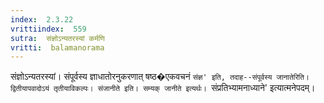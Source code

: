 ```yaml
---
index:  2.3.22
vrittiindex:  559
sutra:  संज्ञोऽन्यतरस्यां कर्मणि
vritti:  balamanorama 
---
```


संज्ञोऽन्यतरस्यां। संपूर्वस्य ज्ञाधातोरनुकरणात् षष्ठ�एकवचनं `संज्ञ' इति, तदाह--संपूर्वस्य जानातेरिति। द्वितीयापवादोऽयं तृतीयाविकल्पः। संजानीते इति। सम्यक् जानीते इत्यर्थः। `संप्रतिभ्यामनाध्याने' इत्यात्मनेपदम्।

